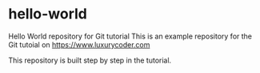 # hello-world
Hello World repository for Git tutorial
This is an example repository for the Git tutoial on https://www.luxurycoder.com

This repository is built step by step in the tutorial.